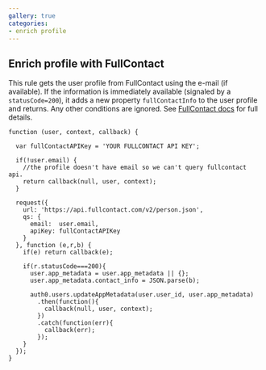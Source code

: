 ```yaml
---
gallery: true
categories:
- enrich profile
---
```

## Enrich profile with FullContact

This rule gets the user profile from FullContact using the e-mail (if available). If the information is immediately available (signaled by a `statusCode=200`), it adds a new property `fullContactInfo` to the user profile and returns. Any other conditions are ignored. See [FullContact docs](http://www.fullcontact.com/developer/docs/) for full details.

```
function (user, context, callback) {

  var fullContactAPIKey = 'YOUR FULLCONTACT API KEY';

  if(!user.email) {
    //the profile doesn't have email so we can't query fullcontact api.
    return callback(null, user, context);
  }

  request({
    url: 'https://api.fullcontact.com/v2/person.json',
    qs: {
      email:  user.email,
      apiKey: fullContactAPIKey
    }
  }, function (e,r,b) {
    if(e) return callback(e);

    if(r.statusCode===200){
      user.app_metadata = user.app_metadata || {};
      user.app_metadata.contact_info = JSON.parse(b);
      
      auth0.users.updateAppMetadata(user.user_id, user.app_metadata)
        .then(function(){
          callback(null, user, context);
        })
        .catch(function(err){
          callback(err);
        });
    }
  });
}
```

